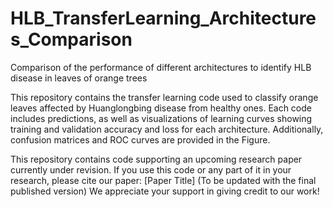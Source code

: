 # HLB_TransferLearning_Architectures_Comparison
Comparison of the performance of different architectures to identify HLB disease in leaves of orange trees

This repository contains the transfer learning code used to classify orange leaves affected by Huanglongbing disease from healthy ones. Each code includes predictions, as well as visualizations of learning curves showing training and validation accuracy and loss for each architecture. Additionally, confusion matrices and ROC curves are provided in the Figure.

This repository contains code supporting an upcoming research paper currently under revision. If you use this code or any part of it in your research, please cite our paper:
[Paper Title] (To be updated with the final published version)
We appreciate your support in giving credit to our work!
